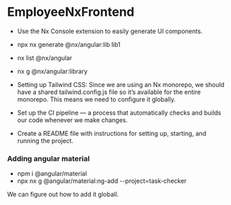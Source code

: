 # EmployeeNxFrontend

- Use the Nx Console extension to easily generate UI components.

* npx nx generate @nx/angular:lib lib1
* nx list @nx/angular
* nx g @nx/angular:library

* Setting up Tailwind CSS: Since we are using an Nx monorepo, we should have a shared tailwind.config.js file so it’s available for the entire monorepo. This means we need to configure it globally.

* Set up the CI pipeline — a process that automatically checks and builds our code whenever we make changes.
* Create a README file with instructions for setting up, starting, and running the project.

### Adding angular material

- npm i @angular/material
- npx nx g @angular/material:ng-add --project=task-checker

We can figure out how to add it globall.
